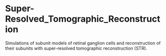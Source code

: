 # Super-Resolved_Tomographic_Reconstruction
Simulations of subunit models of retinal ganglion cells and reconstruction of their subunits with super-resolved tomographic reconstruction (STR).
